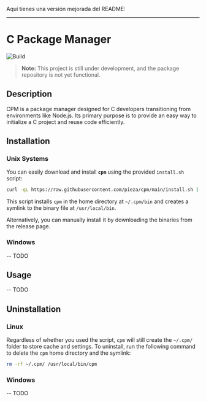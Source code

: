 Aquí tienes una versión mejorada del README:

---

# C Package Manager

![Build](https://github.com/pieza/cpm/actions/workflows/release.yml/badge.svg)

> **Note:** This project is still under development, and the package repository is not yet functional.

## Description

CPM is a package manager designed for C developers transitioning from environments like Node.js. Its primary purpose is to provide an easy way to initialize a C project and reuse code efficiently.

## Installation

### Unix Systems

You can easily download and install **`cpm`** using the provided `install.sh` script:

```bash
curl -qL https://raw.githubusercontent.com/pieza/cpm/main/install.sh | bash
```

This script installs `cpm` in the home directory at `~/.cpm/bin` and creates a symlink to the binary file at `/usr/local/bin`.

Alternatively, you can manually install it by downloading the binaries from the release page.

### Windows
-- TODO

## Usage
-- TODO

## Uninstallation

### Linux

Regardless of whether you used the script, `cpm` will still create the `~/.cpm/` folder to store cache and settings. To uninstall, run the following command to delete the `cpm` home directory and the symlink:

```bash
rm -rf ~/.cpm/ /usr/local/bin/cpm
```

### Windows
-- TODO